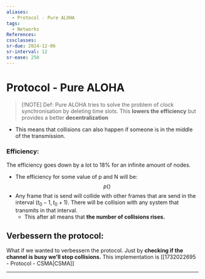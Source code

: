 ```yaml
---
aliases:
  - Protocol - Pure ALOHA
tags:
  - Networks
References: 
cssclasses: 
sr-due: 2024-12-06
sr-interval: 12
sr-ease: 250
---
```

# Protocol - Pure ALOHA

> [!NOTE] Def: 
> Pure ALOHA tries to solve the problem of clock synchronisation by deleting time slots. This **lowers the efficiency** but provides a better **decentralization** 

+ This means that collisions can also happen if someone is in the middle of the transmission. 

### Efficiency: 
The efficiency goes down by a lot to 18% for an infinite amount of nodes.
+ The efficiency for some value of p and N will be: 
  $$
  p()
  $$
+ Any frame that is send will collide with other frames that are send in the interval $(t_0 -1, t_0 + 1)$. There will be collision with any system that transmits in that interval. 
	+ This after all means that **the number of collisions rises.**


## Verbessern the protocol: 
What if we wanted to verbessern the protocol. Just by **checking if the channel is busy we’ll stop collisions.** This implementation is [[1732022695 - Protocol - CSMA|CSMA]]
***
